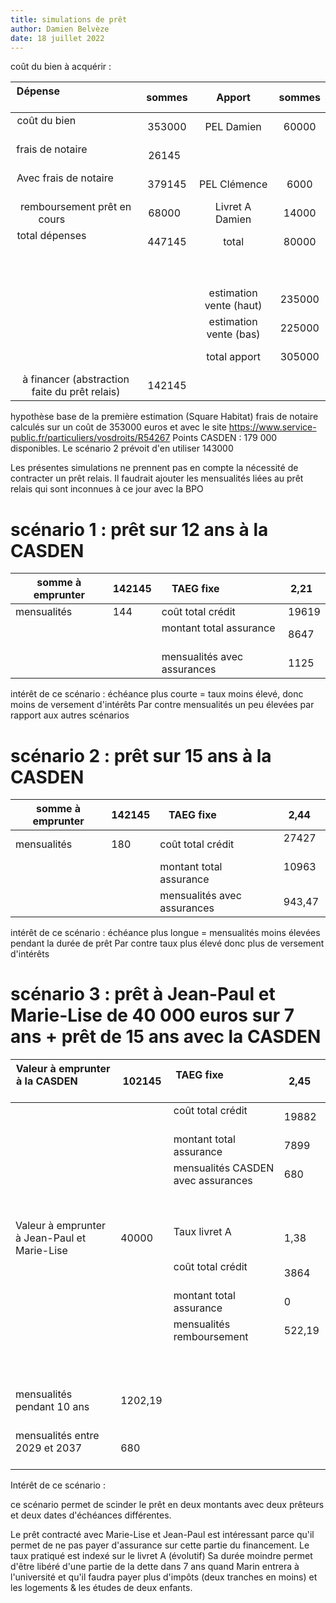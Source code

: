 ```yaml
---
title: simulations de prêt
author: Damien Belvèze
date: 18 juillet 2022
---
```


  

coût du bien à acquérir :

  

| Dépense                                       | sommes | Apport | sommes |
|:---------------------------------------------:|:------:|:-----:|:--------:|
| coût du bien                                  | 353000 | PEL Damien | 60000 |
| frais de notaire                              | 26145  |  |  |
| Avec frais de notaire                         | 379145 | PEL Clémence | 6000 |
| remboursement prêt en cours                   | 68000  | Livret A Damien | 14000 |
| total dépenses                                | 447145 | total | 80000 |
|                                               |        |  |  |
|                                               |        | estimation vente (haut) | 235000 |
|                                               |        | estimation vente (bas) | 225000 |
|                                               |        | total apport | 305000 |
| à financer (abstraction faite du prêt relais) | 142145 |  |  |

hypothèse base de la première estimation (Square Habitat)
frais de notaire calculés sur un coût de 353000 euros et avec le site https://www.service-public.fr/particuliers/vosdroits/R54267
Points CASDEN : 179 000 disponibles. 
Le scénario 2 prévoit d'en utiliser 143000

Les présentes simulations ne prennent pas en compte la nécessité de contracter un prêt relais. Il faudrait ajouter les mensualités liées au prêt relais qui sont inconnues à ce jour avec la BPO

  

# scénario 1 : prêt sur 12 ans à la CASDEN

  

| somme à emprunter | 142145 | TAEG fixe                   | 2,21  |
| ----------------- | ------ | --------------------------- | ----- |
| mensualités       | 144    | coût total crédit           | 19619 |
|                   |        | montant total assurance     | 8647  |
|                   |        | mensualités avec assurances | 1125  |

  
intérêt de ce scénario : 
échéance plus courte = taux moins élevé, donc moins de versement d'intérêts
Par contre mensualités un peu élevées par rapport aux autres scénarios

# scénario 2 : prêt sur 15 ans à la CASDEN

  

| somme à emprunter | 142145 | TAEG fixe                   | 2,44   |
| ----------------- | ------ | --------------------------- | ------ |
| mensualités       | 180    | coût total crédit           | 27427  |
|                   |        | montant total assurance     | 10963  |
|                   |        | mensualités avec assurances | 943,47 |

  intérêt de ce scénario :
  échéance plus longue = mensualités moins élevées pendant la durée de prêt
  Par contre taux plus élevé donc plus de versement d'intérêts

# scénario 3 : prêt à Jean-Paul et Marie-Lise de 40 000 euros sur 7 ans + prêt de 15 ans avec la CASDEN

  

| Valeur à emprunter à la CASDEN               | 102145 | TAEG fixe                          | 2,45  |
| -------------------------------------------- | ------ | ---------------------------------- | ----- |
|                                              |        | coût total crédit                  | 19882 |
|                                              |        | montant total assurance            | 7899  |
|                                              |        | mensualités CASDEN avec assurances | 680   |
|                                              |        |                                    |       |
| Valeur à emprunter à Jean-Paul et Marie-Lise | 40000  | Taux livret A                      | 1,38  |
|                                              |        | coût total crédit                  | 3864  |
|                                              |        | montant total assurance            | 0     |
|                                              |        | mensualités remboursement          | 522,19   |
|                                              |        |                                    |       |
| mensualités pendant 10 ans                   | 1202,19   |                                    |       |
| mensualités entre 2029 et 2037               | 680    |                                    |       |

Intérêt de ce scénario : 

ce scénario permet de scinder le prêt en deux montants avec deux prêteurs et deux dates d'échéances différentes. 

Le prêt contracté avec Marie-Lise et Jean-Paul est intéressant parce qu'il permet de ne pas payer d'assurance sur cette partie du financement. 
Le taux pratiqué est indexé sur le livret A (évolutif)
Sa durée moindre permet d'être libéré d'une partie de la dette dans 7 ans quand Marin entrera à l'université et qu'il faudra payer plus d'impôts (deux tranches en moins) et les logements & les études de deux enfants. 